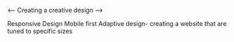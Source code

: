 <-- Creating a creative design -->

Responsive Design
Mobile first
Adaptive design-
	creating a website that are tuned to specific sizes
